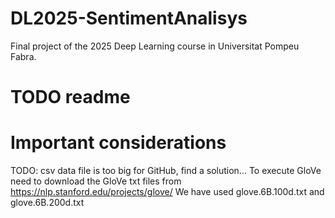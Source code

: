 # DL2025-SentimentAnalisys
Final project of the 2025 Deep Learning course in Universitat Pompeu Fabra.


# TODO readme


# Important considerations
TODO: csv data file is too big for GitHub, find a solution...
To execute GloVe need to download the GloVe txt files from https://nlp.stanford.edu/projects/glove/
We have used glove.6B.100d.txt and glove.6B.200d.txt
